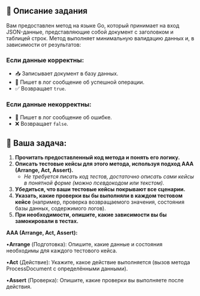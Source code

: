 ## 📄 Описание задания

Вам предоставлен метод на языке Go, который принимает на вход JSON-данные, представляющие собой документ с заголовком и таблицей строк. Метод выполняет минимальную валидацию данных и, в зависимости от результатов:

### Если данные корректны:
- 📥 Записывает документ в базу данных.
- 📝 Пишет в лог сообщение об успешной операции.
- ✅ Возвращает `true`.

### Если данные некорректны:
- 📝 Пишет в лог сообщение об ошибке.
- ❌ Возвращает `false`.

## 🎯 Ваша задача:
1. **Прочитать предоставленный код метода и понять его логику.**
2. **Описать тестовые кейсы для этого метода, используя подход AAA (Arrange, Act, Assert).**
   - _Не требуется писать код тестов, достаточно описать сами кейсы в понятной форме (можно псевдокодом или текстом)._
3. **Убедиться, что ваши тестовые кейсы покрывают все сценарии.**
4. **Указать, какие проверки вы бы выполняли в каждом тестовом кейсе** (например, проверка возвращаемого значения, состояния базы данных, содержимого логов).
5. **При необходимости, опишите, какие зависимости вы бы замокировали в тестах.**



**AAA (Arrange, Act, Assert):**

•**Arrange** (Подготовка): Опишите, какие данные и состояния необходимы для каждого тестового кейса.

•**Act** (Действие): Укажите, какое действие выполняется (вызов метода ProcessDocument с определёнными данными).

•**Assert** (Проверка): Опишите, какие проверки вы выполняете после действия.
